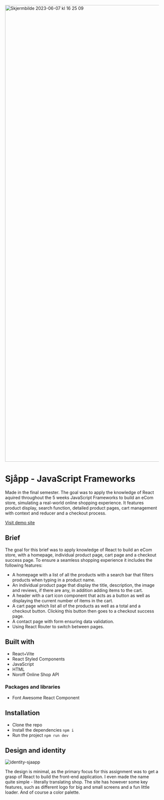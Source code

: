 <img width="1497" alt="Skjermbilde 2023-06-07 kl  16 25 09" src="https://github.com/mathildeew/js-frameworks-ca/assets/94295012/8ba2283c-eba2-415e-8324-8e47c583f01f">

# Sjåpp - JavaScript Frameworks

Made in the final semester. The goal was to apply the knowledge of React aquired throughout the 5 weeks JavaScript Frameworks to build an eCom store, simulating a real-world online shopping experience. It features product display, search function, detailed product pages, cart management with context and reducer and a checkout process.

[Visit demo site](https://sjaapp.netlify.app/)

## Brief
The goal for this brief was to apply knowledge of React to build an eCom store, with a homepage, individual product page, cart page and a checkout success page. To ensure a seamless shopping experience it includes the following features:
- A homepage with a list of all the products with a search bar that filters products when typing in a product name.
- An individual product page that display the title, description, the image and reviews, if there are any, in addition adding items to the cart.
- A header with a cart icon component that acts as a button as well as displaying the current number of items in the cart.
- A cart page which list all of the products as well as a total and a checkout button. Clicking this button then goes to a checkout success page.
- A contact page with form ensuring data validation.
- Using React Router to switch between pages.


## Built with
- React+Vite
- React Styled Components
- JavaScript
- HTML
- Noroff Online Shop API

### Packages and libraries
- Font Awesome React Component


## Installation
- Clone the repo
- Install the dependencies
  `npm i`
- Run the project
  `npm run dev`
  

## Design and identity
![identity-sjaapp](https://github.com/mathildeew/js-frameworks-ca/assets/94295012/7aec3cb9-f63c-456d-9eb4-855e70658aae)

The design is minimal, as the primary focus for this assignment was to get a grasp of React to build the front-end application. I even made the name quite simple - literally translating shop. The site has however some key features, such as different logo for big and small screens and a fun little loader. And of course a color palette.

